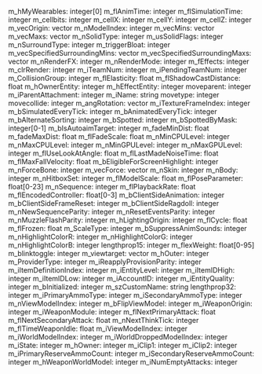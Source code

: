 m_hMyWearables: integer[0]
m_flAnimTime: integer
m_flSimulationTime: integer
m_cellbits: integer
m_cellX: integer
m_cellY: integer
m_cellZ: integer
m_vecOrigin: vector
m_nModelIndex: integer
m_vecMins: vector
m_vecMaxs: vector
m_nSolidType: integer
m_usSolidFlags: integer
m_nSurroundType: integer
m_triggerBloat: integer
m_vecSpecifiedSurroundingMins: vector
m_vecSpecifiedSurroundingMaxs: vector
m_nRenderFX: integer
m_nRenderMode: integer
m_fEffects: integer
m_clrRender: integer
m_iTeamNum: integer
m_iPendingTeamNum: integer
m_CollisionGroup: integer
m_flElasticity: float
m_flShadowCastDistance: float
m_hOwnerEntity: integer
m_hEffectEntity: integer
moveparent: integer
m_iParentAttachment: integer
m_iName: string
movetype: integer
movecollide: integer
m_angRotation: vector
m_iTextureFrameIndex: integer
m_bSimulatedEveryTick: integer
m_bAnimatedEveryTick: integer
m_bAlternateSorting: integer
m_bSpotted: integer
m_bSpottedByMask: integer[0-1]
m_bIsAutoaimTarget: integer
m_fadeMinDist: float
m_fadeMaxDist: float
m_flFadeScale: float
m_nMinCPULevel: integer
m_nMaxCPULevel: integer
m_nMinGPULevel: integer
m_nMaxGPULevel: integer
m_flUseLookAtAngle: float
m_flLastMadeNoiseTime: float
m_flMaxFallVelocity: float
m_bEligibleForScreenHighlight: integer
m_nForceBone: integer
m_vecForce: vector
m_nSkin: integer
m_nBody: integer
m_nHitboxSet: integer
m_flModelScale: float
m_flPoseParameter: float[0-23]
m_nSequence: integer
m_flPlaybackRate: float
m_flEncodedController: float[0-3]
m_bClientSideAnimation: integer
m_bClientSideFrameReset: integer
m_bClientSideRagdoll: integer
m_nNewSequenceParity: integer
m_nResetEventsParity: integer
m_nMuzzleFlashParity: integer
m_hLightingOrigin: integer
m_flCycle: float
m_flFrozen: float
m_ScaleType: integer
m_bSuppressAnimSounds: integer
m_nHighlightColorR: integer
m_nHighlightColorG: integer
m_nHighlightColorB: integer
lengthprop15: integer
m_flexWeight: float[0-95]
m_blinktoggle: integer
m_viewtarget: vector
m_hOuter: integer
m_ProviderType: integer
m_iReapplyProvisionParity: integer
m_iItemDefinitionIndex: integer
m_iEntityLevel: integer
m_iItemIDHigh: integer
m_iItemIDLow: integer
m_iAccountID: integer
m_iEntityQuality: integer
m_bInitialized: integer
m_szCustomName: string
lengthprop32: integer
m_iPrimaryAmmoType: integer
m_iSecondaryAmmoType: integer
m_nViewModelIndex: integer
m_bFlipViewModel: integer
m_iWeaponOrigin: integer
m_iWeaponModule: integer
m_flNextPrimaryAttack: float
m_flNextSecondaryAttack: float
m_nNextThinkTick: integer
m_flTimeWeaponIdle: float
m_iViewModelIndex: integer
m_iWorldModelIndex: integer
m_iWorldDroppedModelIndex: integer
m_iState: integer
m_hOwner: integer
m_iClip1: integer
m_iClip2: integer
m_iPrimaryReserveAmmoCount: integer
m_iSecondaryReserveAmmoCount: integer
m_hWeaponWorldModel: integer
m_iNumEmptyAttacks: integer